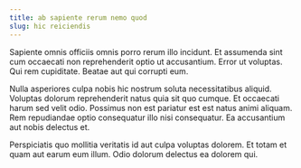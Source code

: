 ```yaml
---
title: ab sapiente rerum nemo quod
slug: hic reiciendis
---
```


Sapiente omnis officiis omnis porro rerum illo incidunt. Et assumenda sint cum occaecati non reprehenderit optio ut accusantium. Error ut voluptas. Qui rem cupiditate. Beatae aut qui corrupti eum.

Nulla asperiores culpa nobis hic nostrum soluta necessitatibus aliquid. Voluptas dolorum reprehenderit natus quia sit quo cumque. Et occaecati harum sed velit odio. Possimus non est pariatur est est natus animi aliquam. Rem repudiandae optio consequatur illo nisi consequatur. Ea accusantium aut nobis delectus et.

Perspiciatis quo mollitia veritatis id aut culpa voluptas dolorem. Et totam et quam aut earum eum illum. Odio dolorum delectus ea dolorem qui.
